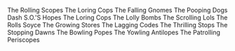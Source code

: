 The Rolling Scopes
The Loring Cops
The Falling Gnomes
The Pooping Dogs
Dash S.O.'S Hopes
The Loring Cops
The Lolly Bombs
The Scrolling Lols
The Rolls Soyce
The Growing Stores
The Lagging Codes
The Thrilling Stops
The Stopping Dawns
The Bowling Popes
The Yowling Antilopes
The Patrolling Periscopes
